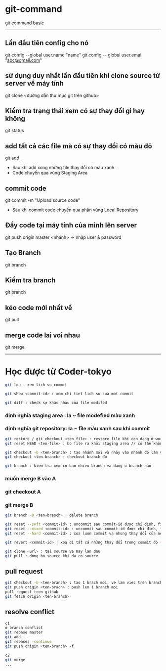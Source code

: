 # git-command
git command basic

*****************************************************************************************************************
## Lần đầu tiên config cho nó
git config --global user.name "name"
git config -- global user.emai "abc@gmail.com"

## sử dụng duy nhất lần đầu tiên khi clone source từ server về máy tính
git clone <đường dẫn thư mục git trên github>

## Kiểm tra trạng thái xem có sự thay đổi gì hay không
git status

## add tất cả các file mà có sự thay đổi có màu đỏ
git add .
- Sau khi add xong những file thay đổi có màu xanh.
- Code chuyển qua vùng Staging Area

## commit code
git commit -m "Upload source code"
- Sau khi commit code chuyển qua phân vùng Local Repository

## Đẩy code tại máy tính của mình lên server
git push origin master <nhánh> => nhập user & password

## Tạo Branch
git branch <ten branch>

## Kiểm tra branch
git branch

## kéo code mới nhất về
git pull

## merge code lai voi nhau
git merge

***************************************************************************************************************

# Học được từ Coder-tokyo

```sh
git log : xem lich su commit
```

```sh
git show <commit-id> : xem chi tiet lich su cua mot commit
```

```sh
git diff : check sự khác nhau của file modifed
```

### định nghĩa staging area : la ~ file modefied màu xanh
### định nghĩa git repository: la ~ fỉle màu xanh sau khi commit

```sh
git restore / git checkout <ten file> : restore file khi con dang ở working directory
git reset HEAD <ten-file> : bo file ra khỏi staging area // có thể không cần HEAD
```

```sh
git checkout -b <ten-branch> : tạo nhánh mới và nhảy vào nhánh đó làm việc
git checkout <ten-branch> : checkout branch đó
```

```sh
git branch : kiem tra xem co bao nhieu branch va dang o branch nao
```

### muốn merge B vào A
### git checkout A
### git merge B

```sh
git branch -D <ten-branch> : delete branch
```

```sh
git reset --soft <commit-id> : uncommit sau commit-id được chỉ định, file sau commit-id ở staging area
git reset --mixed <commit-id> : uncommit sau commit-id được chỉ định, file sau commit-id ở work directory
git reset --hard <commit-id> : xoa luon commit va nhung thay đổi của nó (danger)
```

```sh
git revert <commit-id> : xoa di tất cả những thay đổi trong commit đó (những là xóa đi tất những dòng có dấu +)
```

```sh
git clone <url> : tai sourse ve may lan dau
git pull : dong bo source khi da co source
```

## pull request
```sh
git checkout -b <ten-branch> : tao 1 brach moi, ve lam viec tren branch do
git push origin <ten-brach> : push len 1 branch moi
pull request tren github
git fetch origin <ten-branch>
```

## resolve conflict
```sh
c1
ở branch conflict
git rebase master
git add . 
git rebases -continue
git push origin <ten-branch> -f

c2
git merge
...
```

